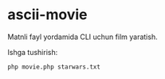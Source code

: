 # ascii-movie

 Matnli fayl yordamida CLI uchun film yaratish.
 
 Ishga tushirish:
 
 ```bash
 php movie.php starwars.txt
 ```
